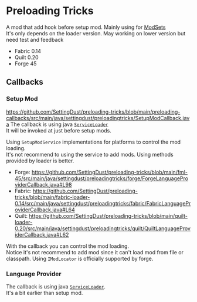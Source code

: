 # Preloading Tricks

A mod that add hook before setup mod. Mainly using for [ModSets](https://github.com/SettingDust/ModSets)  
It's only depends on the loader version. May working on lower version but need test and feedback
  * Fabric 0.14
  * Quilt 0.20
  * Forge 45

## Callbacks

### Setup Mod

https://github.com/SettingDust/preloading-tricks/blob/main/preloading-callbacks/src/main/java/settingdust/preloadingtricks/SetupModCallback.java
The callback is using java [`ServiceLoader`](https://docs.oracle.com/en/java/javase/17/docs/api/java.base/java/util/ServiceLoader.html)  
It will be invoked at just before setup mods.   
  
Using `SetupModService` implementations for platforms to control the mod loading.  
It's not recommend to using the service to add mods. Using methods provided by loader is better.  

  * Forge: https://github.com/SettingDust/preloading-tricks/blob/main/fml-45/src/main/java/settingdust/preloadingtricks/forge/ForgeLanguageProviderCallback.java#L98
  * Fabric: https://github.com/SettingDust/preloading-tricks/blob/main/fabric-loader-0.14/src/main/java/settingdust/preloadingtricks/fabric/FabricLanguageProviderCallback.java#L64
  * Quilt: https://github.com/SettingDust/preloading-tricks/blob/main/quilt-loader-0.20/src/main/java/settingdust/preloadingtricks/quilt/QuiltLanguageProviderCallback.java#L62
  
With the callback you can control the mod loading.   
Notice it's not recommend to add mod since it can't load mod from file or classpath. Using `IModLocator` is officially supported by forge.

### Language Provider

The callback is using java [`ServiceLoader`](https://docs.oracle.com/en/java/javase/17/docs/api/java.base/java/util/ServiceLoader.html).    
It's a bit earlier than setup mod.    

